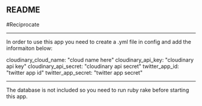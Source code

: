 ## README

#Reciprocate

___

In order to use this app you need to create a .yml file in config and add the informaiton below:

cloudinary_cloud_name: "cloud name here"
cloudinary_api_key: "cloudinary api key"
cloudinary_api_secret: "cloudinary api secret"
twitter_app_id: "twitter app id"
twitter_app_secret: "twitter app secret"
____

The database is not included so you need to run ruby rake before starting this app.

